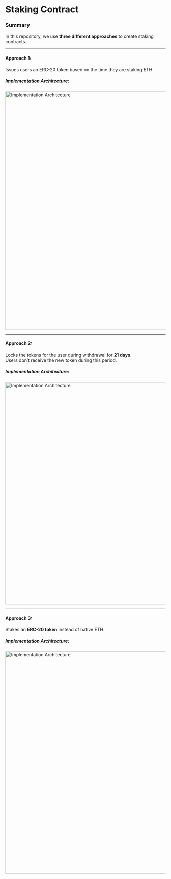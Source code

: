 # Staking Contract

### Summary
In this repository, we use **three different approaches** to create staking contracts.

---

#### Approach 1:
Issues users an ERC-20 token based on the time they are staking ETH.

##### Implementation Architecture:
<img src="https://github.com/user-attachments/assets/f578db69-aaf2-4a46-8c25-32963c305a43" alt="Implementation Architecture" width="750" />

---

#### Approach 2:
Locks the tokens for the user during withdrawal for **21 days**.  
Users don’t receive the new token during this period.

##### Implementation Architecture:
<img src="https://github.com/user-attachments/assets/a68155da-5f3c-4f2c-98d1-9ef017697310" alt="Implementation Architecture" width="700" />

---

#### Approach 3:
Stakes an **ERC-20 token** instead of native ETH.

##### Implementation Architecture:
<img src="https://github.com/user-attachments/assets/1ae5f788-8a3f-4b93-bb87-5315fc31d369" alt="Implementation Architecture" width="700" />
